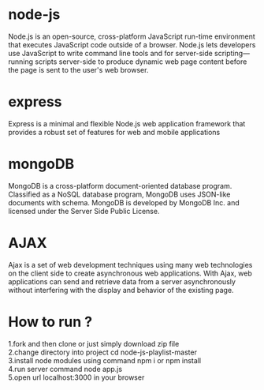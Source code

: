 # node-js
Node.js is an open-source, cross-platform JavaScript run-time environment that executes JavaScript code outside of a browser. Node.js lets developers use JavaScript to write command line tools and for server-side scripting—running scripts server-side to produce dynamic web page content before the page is sent to the user's web browser.

# express
Express is a minimal and flexible Node.js web application framework that provides a robust set of features for web and mobile applications

# mongoDB
MongoDB is a cross-platform document-oriented database program. Classified as a NoSQL database program, MongoDB uses JSON-like documents with schema. MongoDB is developed by MongoDB Inc. and licensed under the Server Side Public License.

# AJAX
Ajax is a set of web development techniques using many web technologies on the client side to create asynchronous web applications. With Ajax, web applications can send and retrieve data from a server asynchronously without interfering with the display and behavior of the existing page.

# How to run ?

1.fork and then clone or just simply download zip file<br>
2.change directory into project cd node-js-playlist-master<br>
3.install node modules using command npm i or npm install<br>
4.run server command node app.js<br>
5.open url localhost:3000 in your browser
